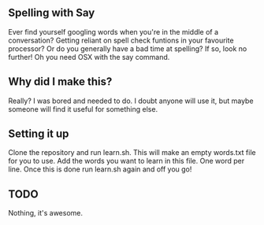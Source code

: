 ## Spelling with Say
Ever find yourself googling words when you're in the middle of a conversation?
Getting reliant on spell check funtions in your favourite processor? Or do you
generally have a bad time at spelling? If so, look no further! Oh you need OSX
with the say command.

## Why did I make this?
Really? I was bored and needed to do. I doubt anyone will use it, but maybe
someone will find it useful for something else.

## Setting it up
Clone the repository and run learn.sh. This will make an empty words.txt file
for you to use. Add the words you want to learn in this file. One word per
line. Once this is done run learn.sh again and off you go!

## TODO
Nothing, it's awesome.
